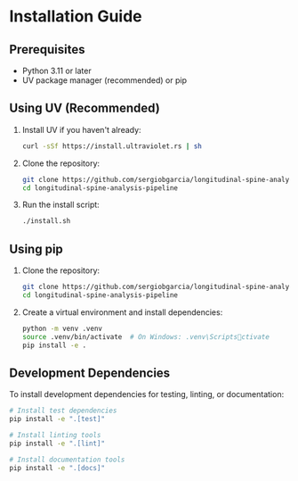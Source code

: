 # Installation Guide

## Prerequisites

- Python 3.11 or later
- UV package manager (recommended) or pip

## Using UV (Recommended)

1. Install UV if you haven't already:
   ```bash
   curl -sSf https://install.ultraviolet.rs | sh
   ```

2. Clone the repository:
   ```bash
   git clone https://github.com/sergiobgarcia/longitudinal-spine-analysis-pipeline.git
   cd longitudinal-spine-analysis-pipeline
   ```

3. Run the install script:
   ```bash
   ./install.sh
   ```

## Using pip

1. Clone the repository:
   ```bash
   git clone https://github.com/sergiobgarcia/longitudinal-spine-analysis-pipeline.git
   cd longitudinal-spine-analysis-pipeline
   ```

2. Create a virtual environment and install dependencies:
   ```bash
   python -m venv .venv
   source .venv/bin/activate  # On Windows: .venv\Scriptsctivate
   pip install -e .
   ```

## Development Dependencies

To install development dependencies for testing, linting, or documentation:

```bash
# Install test dependencies
pip install -e ".[test]"

# Install linting tools
pip install -e ".[lint]"

# Install documentation tools
pip install -e ".[docs]"
```

